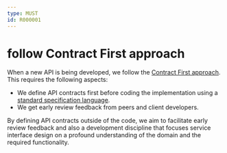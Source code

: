 ```yaml
---
type: MUST
id: R000001
---
```


# follow Contract First approach

When a new API is being developed, we follow the [Contract First approach](../../../010_Core-Principles/040_Contract-first.md).
This requires the following aspects:

- We define API contracts first before coding the implementation using a [standard specification language](@guidelines/R000003).
- We get early review feedback from peers and client developers.

By defining API contracts outside of the code, we aim to facilitate early review feedback and also a development discipline that focuses service interface design on a profound understanding of the domain and the required functionality.
